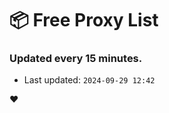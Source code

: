 # :package: Free Proxy List
### Updated every 15 minutes.

- Last updated: `2024-09-29 12:42`

:heart:
